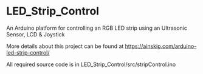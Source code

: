 # LED_Strip_Control
An Arduino platform for controlling an RGB LED strip using an Ultrasonic Sensor, LCD &amp; Joystick

More details about this project can be found at 
https://ainskip.com/arduino-led-strip-control/

All required source code is in LED_Strip_Control/src/stripControl.ino
